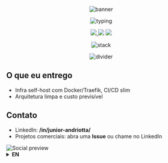<!-- Hero -->
<p align="center">
  <img src="https://capsule-render.vercel.app/api?type=waving&height=200&color=0:06B6D4,100:22D3EE&text=Donizeti%20Andriotta%20Junior&fontColor=ffffff&fontAlignY=40&desc=Full-stack%20SaaS%20Multi-Tenant&descAlignY=65&descSize=18" alt="banner">
</p>

<p align="center">
  <img src="https://readme-typing-svg.herokuapp.com?duration=2800&pause=600&color=22D3EE&center=true&vCenter=true&width=600&lines=React+%7C+Node+%7C+DevOps+self-host;Apps+Multi-Tenant;UX+simples%2C+deploy+autom%C3%A1tico" alt="typing">
</p>

<p align="center">
  <a href="https://www.linkedin.com/in/junior-andriotta/">
    <img src="https://img.shields.io/badge/LinkedIn-0A66C2?logo=linkedin&logoColor=white">
  </a>
  <img src="https://img.shields.io/badge/License-MIT-green">
  <img src="https://img.shields.io/badge/Build-CI%2FCD-blue">
</p>

<!-- Stack icons -->
<p align="center">
  <img src="https://skillicons.dev/icons?i=ts,react,nodejs,prisma,mysql,docker,cloudflare&perline=12" alt="stack">
</p>

<!-- Divider -->
<p align="center">
  <img src="https://capsule-render.vercel.app/api?type=rect&color=06B6D4&height=2&section=header" alt="divider">
</p>

## O que eu entrego
- Infra self-host com Docker/Traefik, CI/CD slim
- Arquitetura limpa e custo previsível

## Contato
- LinkedIn: **/in/junior-andriotta/**
- Projetos comerciais: abra uma **Issue** ou chame no LinkedIn

<!-- Light/Dark social preview example -->
<picture>
  <source media="(prefers-color-scheme: dark)" srcset="assets/og-dark.png">
  <source media="(prefers-color-scheme: light)" srcset="assets/og-light.png">
  <img alt="Social preview" src="assets/og-light.png">
</picture>

<details>
<summary><b>EN</b></summary>

Full-stack dev building multi-tenant SaaS across frontend, backend and self-hosted DevOps.  
Selected work above. Connect on LinkedIn.

</details>
